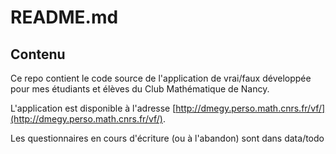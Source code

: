 # README.md

## Contenu

Ce repo contient le code source de l'application de vrai/faux développée pour mes étudiants et élèves du Club Mathématique de Nancy.

L'application est disponible à l'adresse [http://dmegy.perso.math.cnrs.fr/vf/](http://dmegy.perso.math.cnrs.fr/vf/).

Les questionnaires en cours d'écriture (ou à l'abandon) sont dans data/todo